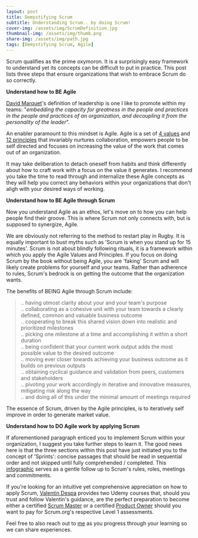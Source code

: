 ```yaml
---
layout: post
title: Demystifying Scrum
subtitle: Understanding Scrum.. by doing Scrum! 
cover-img: /assets/img/ScrumDefinition.jpg
thumbnail-img: /assets/img/thumb.png
share-img: /assets/img/path.jpg
tags: [Demystifying Scrum, Agile]
---
```


Scrum qualifies as the prime oxymoron. It is a surprisingly easy framework to understand yet its concepts can be difficult to put in practice. This post lists three steps that ensure organizations that wish to embrace Scrum do so correctly. 

**Understand how to BE Agile**

[David Marquet](https://www.youtube.com/watch?v=OqmdLcyES_Q)'s definition of leadership is one I like to promote within my teams: "*embedding the capacity for greatness in the people and practices in the people and practices of an organization, and decoupling it from the personality of the leader*".

An enabler paramount to this mindset is Agile. Agile is a set of [4 values](https://agilemanifesto.org/) and [12 principles](https://agilemanifesto.org/principles.html) that invariably nurtures collaboration, empowers people to be self directed and focuses on increasing the value of the work that comes out of an organization. 

It may take deliberation to detach oneself from habits and think differently about how to craft work with a focus on the value it generates. I recommend you take the time to read through and internalize these Agile concepts as they will help you correct any behaviors within your organizations that don't aligh with your desired ways of working.

**Understand how to BE Agile through Scrum**

Now you understand Agile as an ethos, let's move on to how you can help people find their groove. This is where Scrum not only connects with, but is supposed to synergize, Agile. 

We are obviously not referring to the method to restart play in Rugby. It is equally important to bust myths such as 'Scrum is when you stand up for 15 minutes'. Scrum is not about blindly following rituals, it is a framework within which you apply the Agile Values and Principles. If you focus on doing Scrum by the book without being Agile, you are 'faking' Scrum and will likely create problems for yourself and your teams. Rather than adherence to rules, Scrum's bedrock is on getting the outcome that the organization wants. 

The benefits of BEING Agile through Scrum include:

> .. having utmost clarity about your and your team's purpose  
> .. collaborating as a cohesive unit with your team towards a clearly defined, common and valuable business outcome  
> .. cooperating to break this shared vision down into realistic and prioritized milestones  
> .. picking one milestone at a time and accomplishing it within a short duration  
> .. being confident that your current work output adds the most possible value to the desired outcome  
> .. moving ever closer towards achieving your business outcome as it builds on previous outputs  
> .. obtaining cyclical guidance and validation from peers, customers and stakeholders    
> .. pivoting your work accordingly in iterative and innovative measures, mitigating risk along the way  
> .. and doing all of this under the minimal amount of meetings required  

The essence of Scrum, driven by the Agile principles, is to iteratively self improve in order to generate market value. 

**Understand how to DO Agile work by applying Scrum**

If aforementioned paragraph enticed you to implement Scrum within your organization, I suggest you take further steps to learn it. The good news here is that the three sections within this post have just initiated you to the concept of 'Sprints': concise passages that should be read in sequential order and not skipped until fully comprehended / completed. This [infographic](https://www.knowledgehut.com/blog/agile/infographic-scrum-process-in-a-nutshell) serves as a gentle follow up to Scrum's rules, roles, meetings and commitments.

If you're looking for an intuitive yet comprehensive appreciation on how to apply Scrum, [Valentin Despa](https://www.linkedin.com/in/vdespa/) provides two Udemy courses that, should you trust and follow Valentin's guidance, are the perfect preparation to become either a certified [Scrum Master](https://www.udemy.com/course/scrum-master-certification-preparation-mock-exam-questions-psm-i/) or a certified [Product Owner](https://www.udemy.com/course/scrum-product-owner-certification-prep-mock-exam-questions/) should you want to pay for Scrum.org's respective Level 1 assessments. 

Feel free to also reach out to [me](https://www.linkedin.com/in/mark-hanoteau-41649746/) as you progress through your learning so we can share experiences.
